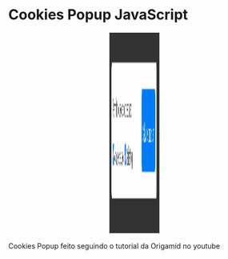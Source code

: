 # Cookies Popup JavaScript

<div style="margin: 0 auto; text-align: center">
  <img style="width: 100px; height: 400px" src="Screenshot_1.png" alt="Cookies Popup">
</div>

Cookies Popup feito seguindo o tutorial da Origamid no youtube

